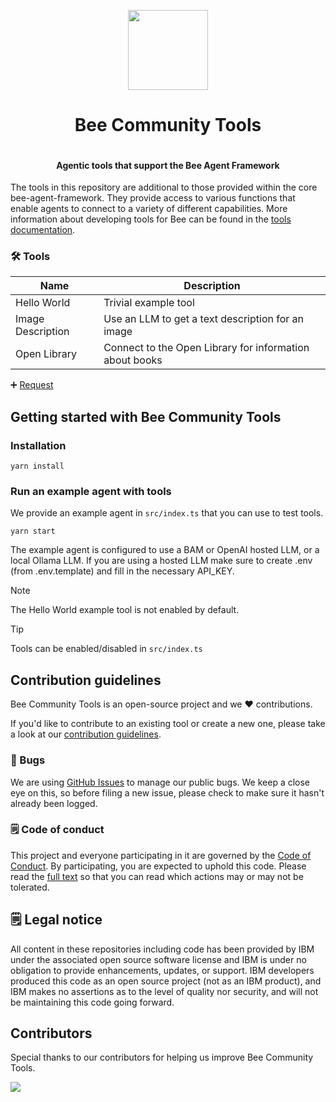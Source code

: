 <p align="center">
    <img src="./docs/assets/Bee_Dark.svg" height="128">
    <h1 align="center">Bee Community Tools</h1>
</p>

<p align="center">
  <a aria-label="Join the community on GitHub" href="https://github.com/i-am-bee/bee-community-tools/discussions">
    <img alt="" src="https://img.shields.io/badge/Join%20the%20community-blueviolet.svg?style=for-the-badge&labelColor=000000&label=Bee">
  </a>
  <h4 align="center">Agentic tools that support the Bee Agent Framework</h4>
</p>

The tools in this repository are additional to those provided within the core bee-agent-framework. They provide access to various functions that enable agents to connect to a variety of different capabilities. More information about developing tools for Bee can be found in the [tools documentation](https://github.com/i-am-bee/bee-agent-framework/blob/main/docs/tools.md).

### 🛠️ Tools

| Name              | Description                                             |
| ----------------- | ------------------------------------------------------- |
| Hello World       | Trivial example tool                                    |
| Image Description | Use an LLM to get a text description for an image       |
| Open Library      | Connect to the Open Library for information about books |

➕ [Request](https://github.com/i-am-bee/bee-community-tools/discussions)

## Getting started with Bee Community Tools

### Installation

```shell
yarn install
```

### Run an example agent with tools

We provide an example agent in `src/index.ts` that you can use to test tools.

```shell
yarn start
```

The example agent is configured to use a BAM or OpenAI hosted LLM, or a local Ollama LLM.
If you are using a hosted LLM make sure to create .env (from .env.template) and fill in the necessary API_KEY.

> [!NOTE]
> The Hello World example tool is not enabled by default.

> [!TIP]
> Tools can be enabled/disabled in `src/index.ts`

## Contribution guidelines

Bee Community Tools is an open-source project and we ❤️ contributions.

If you'd like to contribute to an existing tool or create a new one, please take a look at our [contribution guidelines](./CONTRIBUTING.md).

### 🐛 Bugs

We are using [GitHub Issues](https://github.com/i-am-bee/bee-community-tools/issues) to manage our public bugs. We keep a close eye on this, so before filing a new issue, please check to make sure it hasn't already been logged.

### 🗒 Code of conduct

This project and everyone participating in it are governed by the [Code of Conduct](./CODE_OF_CONDUCT.md). By participating, you are expected to uphold this code. Please read the [full text](./CODE_OF_CONDUCT.md) so that you can read which actions may or may not be tolerated.

## 🗒 Legal notice

All content in these repositories including code has been provided by IBM under the associated open source software license and IBM is under no obligation to provide enhancements, updates, or support. IBM developers produced this code as an open source project (not as an IBM product), and IBM makes no assertions as to the level of quality nor security, and will not be maintaining this code going forward.

## Contributors

Special thanks to our contributors for helping us improve Bee Community Tools.

<a href="https://github.com/i-am-bee/bee-community-tools/graphs/contributors">
  <img src="https://contrib.rocks/image?repo=i-am-bee/bee-community-tools" />
</a>

